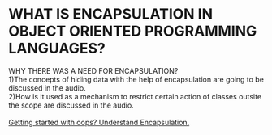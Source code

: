 # WHAT IS ENCAPSULATION IN OBJECT ORIENTED PROGRAMMING LANGUAGES? 
WHY THERE WAS A NEED FOR ENCAPSULATION?<br />
1)The concepts of hiding data with the help of encapsulation are going to be discussed in the audio.<br />
2)How is it used as a mechanism to restrict certain action of classes outsite the scope are discussed in the audio.<br /> <br/>
[Getting started with oops? Understand Encapsulation.](https://drive.google.com/file/d/1WmftmYcTooSUnkA6lU3iOG3HfsXiVm0n/view?usp=sharing)
